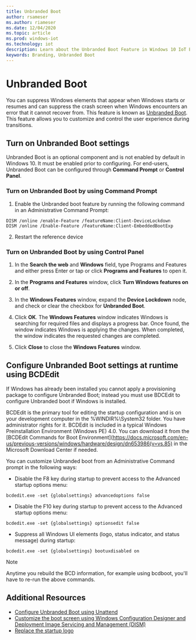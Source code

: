 ```yaml
---
title: Unbranded Boot
author: rsameser
ms.author: riameser
ms.date: 12/04/2020
ms.topic: article
ms.prod: windows-iot
ms.technology: iot
description: Learn about the Unbranded Boot Feature in Windows 10 IoT Enterprise.
keywords: Branding, Unbranded Boot
---
```


# Unbranded Boot
You can suppress Windows elements that appear when Windows starts or resumes and can suppress the crash screen when Windows encounters an error that it cannot recover from. This feature is known as [Unbranded Boot](https://docs.microsoft.com/windows-hardware/customize/enterprise/unbranded-boot). This feature allows you to customize and control the user experience during transitions.

## Turn on Unbranded Boot settings
Unbranded Boot is an optional component and is not enabled by default in Windows 10. It must be enabled prior to configuring. For end-users, Unbranded Boot can be configured through **Command Prompt** or **Control Panel**.

### Turn on Unbranded Boot by using Command Prompt
1. Enable the Unbranded boot feature by running the following command in an Administrative Command Prompt:

```
DISM /online /enable-Feature /featureName:Client-DeviceLockdown  
DISM /online /Enable-Feature /FeatureName:Client-EmbeddedBootExp
```

2. Restart the reference device

### Turn on Unbranded Boot by using Control Panel
1. In the **Search the web** and **Windows** field, type Programs and Features and either press Enter or tap or click **Programs and Features** to open it.

2. In the **Programs and Features** window, click **Turn Windows features on or off**.

3. In the **Windows Features** window, expand the **Device Lockdown** node, and check or clear the checkbox for **Unbranded Boot**.

4. Click **OK**. The **Windows Features** window indicates Windows is searching for required files and displays a progress bar. Once found, the window indicates Windows is applying the changes. When completed, the window indicates the requested changes are completed.

5. Click **Close** to close the **Windows Features** window.

## Configure Unbranded Boot settings at runtime using BCDEdit
If Windows has already been installed you cannot apply a provisioning package to configure Unbranded Boot; instead you must use BDCEdit to configure Unbranded boot if Windows is installed.

BCDEdit is the primary tool for editing the startup configuration and is on your development computer in the %WINDIR%\System32 folder. You have administrator rights for it. BCDEdit is included in a typical Windows Preinstallation Environment (Windows PE) 4.0. You can download it from the [BCDEdit Commands for Boot Environment](https://docs.microsoft.com/en-us/previous-versions/windows/hardware/design/dn653986(v=vs.85) in the Microsoft Download Center if needed.

You can customize Unbranded boot from an Administrative Command prompt in the following ways:

* Disable the F8 key during startup to prevent access to the Advanced startup options menu:
```
bcdedit.exe -set {globalsettings} advancedoptions false
```

* Disable the F10 key during startup to prevent access to the Advanced startup options menu:
```
bcdedit.exe -set {globalsettings} optionsedit false
```

* Suppress all Windows UI elements (logo, status indicator, and status message) during startup:
```
bcdedit.exe -set {globalsettings} bootuxdisabled on
```

> [!NOTE]
>
> Anytime you rebuild the BCD information, for example using bcdboot, you'll have to re-run the above commands.

## Additional Resources
* [Configure Unbranded Boot using Unattend](https://docs.microsoft.com/en-us/windows-hardware/customize/enterprise/unbranded-boot#configure-unbranded-boot-using-unattend)
* [Customize the boot screen using Windows Configuration Designer and Deployment Image Servicing and Management (DISM)](https://docs.microsoft.com/windows-hardware/customize/enterprise/unbranded-boot#customize-the-boot-screen-using-windows-configuration-designer-and-deployment-image-servicing-and-management-dism)
* [Replace the startup logo](https://docs.microsoft.com/windows-hardware/customize/enterprise/unbranded-boot#replace-the-startup-logo)
